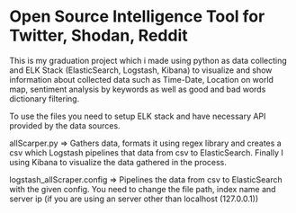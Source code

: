 # Open Source Intelligence Tool for Twitter, Shodan, Reddit
This is my graduation project which i made using python as data collecting and ELK Stack (ElasticSearch, Logstash, Kibana) to visualize and show information about collected data such as Time-Date, Location on world map, sentiment analysis by keywords as well as  good and bad words dictionary filtering. 

To use the files you need to setup ELK stack and have necessary API provided by the data sources.

allScarper.py => Gathers data, formats it using regex library and creates a csv which Logstash pipelines that data from csv to ElasticSearch. Finally I using Kibana to visualize the data gathered in the process.

logstash_allScraper.config => Pipelines the data from csv to ElasticSearch with the given config. You need to change the file path, index name and server ip (if you are using an server other than localhost (127.0.0.1))

